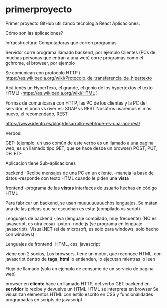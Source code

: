 # primerproyecto
Primer proyecto GitHub utilizando tecnología React
Aplicaciones:

Cómo son las aplicaciones?

Infraestructura:
Computadoras que corren programas

  Servidor
    corre programa llamado backend, por ejemplo
  Clientes (PCs de muchas personas que entran a una web)
    corre programas como el gchrome, el browser, por ejemplo


Se comunican con protocolo HTTP
(
 -https://es.wikipedia.org/wiki/Protocolo_de_transferencia_de_hipertexto

Acá tenés un HyperTexo, el grande,
el genio de los hypertextos
el texto HTML!
 -https://es.wikipedia.org/wiki/HTML
)



Formas de comunicarse con HTTP, las PC de los clientes y la PC del servidor.
el boca vs river es: SOAP vs REST
Nosotros usaremos el más nuevo, el recomendado, REST

https://www.idento.es/blog/desarrollo-web/que-es-una-api-rest/
 

Verbos:

GET:
  (ejemplo, un uso común de este verbo es un llamado a una pagina web,
  es un llamado tipo GET,
  que se hace desde un browser)
POST,
PUT,
DELETE


Aplicacion tiene Sub-aplicaciones

backend
  -Recibe mensajes de una PC en un cliente.
  -maneja la base de datos
  -responde con texto HTML cuando le piden una **vista**
  
frontend
  -programa de las **vistas**
    interfaces de usuario
    hechas en código HTML
    

Para fabricar un backend, se usan muuuuuuuuuchos lenguajes.
Se matan.
una de las peleas que se escuchan es esta:
(compilado vs script)

Lenguajes de backend
 -java (lenguaje compilado, muy frecuente) (NO es javascript, es otra cosa)
 -pyton
 -node.js (se programa en lenguaje javascript)
 -Visual.NET (el de microsoft, es solo para windows, solo hecho con windows)

Lenguajes de frontend
  -HTML, css, javascript


  viene con 2 socios,
  Los browsers, tiene un motor,
  que reconoce HTML,
  con javascript dentro de **tags**, **html** lo entienden,
  lo ejecutan mientras lo leen

  <script>
    var mivariableloca = 16
    var doble_de_mi_variableloca = mivariableloca * 2
  </script>
  
  
  
Flujo de llamado (solo un ejemplo de consumo de un servicio de pagina web)


browser en **cliente** hace un llamado HTTP, del verbo GET
backend en **servidor** lo recibe y devuelve un HTML
HTML se interpreta en browser
Se visualizan elementos HTML con estilo escrito en CSS y funcionalidades programadas en scripts de javascript

 
